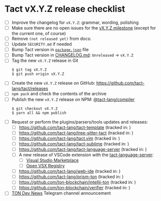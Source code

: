 # Tact vX.Y.Z release checklist

- [ ] Improve the changelog for `vX.Y.Z`: grammar, wording, polishing
- [ ] Make sure there are no open issues for the [vX.Y.Z milestone](https://github.com/tact-lang/tact/issues?q=is%3Aopen+is%3Aissue+milestone%3AvX.Y.Z) (except for the current one, of course)
- [ ] Remove `(not released yet)` from docs:
- [ ] Update `SECURITY.md` if needed
- [ ] Bump Tact version in [`package.json`](../package.json) file
- [ ] Bump Tact version in [CHANGELOG.md](./CHANGELOG.md): `Unreleased` -> `vX.Y.Z`
- [ ] Tag the new `vX.Y.Z` release in Git
  ```shell
  $ git tag vX.Y.Z
  $ git push origin vX.Y.Z
  ```
- [ ] Create the new `vX.Y.Z` release on GitHub: <https://github.com/tact-lang/tact/releases>
- [ ] `npm pack` and check the contents of the archive
- [ ] Publish the new `vX.Y.Z` release on NPM: [@tact-lang/compiler](https://www.npmjs.com/package/@tact-lang/compiler)
  ```shell
  $ git checkout vX.Y.Z
  $ yarn all && npm publish
  ```
- [ ] Request or perform the plugins/parsers/tools updates and releases:
  - [ ] <https://github.com/tact-lang/tact-template> (tracked in: )
  - [ ] <https://github.com/tact-lang/tree-sitter-tact> (tracked in: )
  - [ ] <https://github.com/tact-lang/tact.vim> (tracked in: )
  - [ ] <https://github.com/tact-lang/tact-sublime> (tracked in: )
  - [ ] <https://github.com/tact-lang/tact-language-server> (tracked in: )
  - [ ] A new release of VSCode extension with the [tact-language-server](https://github.com/tact-lang/tact-language-server):
    - [ ] [Visual Studio Marketplace](https://marketplace.visualstudio.com/items?itemName=tonstudio.vscode-tact)
    - [ ] [Open VSX Registry](https://open-vsx.org/extension/tonstudio/vscode-tact)
  - [ ] <https://github.com/tact-lang/web-ide> (tracked in: )
  - [ ] <https://github.com/tact-lang/prism-ton> (tracked in: )
  - [ ] <https://github.com/ton-blockchain/intellij-ton> (tracked in: )
  - [ ] <https://github.com/ton-blockchain/verifier> (tracked in: )
- [ ] [TON Dev News](https://t.me/tondev_news) Telegram channel announcement
